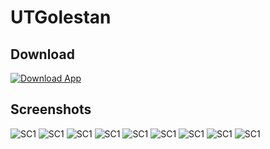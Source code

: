 # UTGolestan
<!-- ![Logo](https://github.com/MoodyMelon/UTGolestan/blob/main/Icons/golestan-icon.png) -->

<!-- ## _The Last Markdown Editor, Ever_

[![N|Solid](https://cldup.com/dTxpPi9lDf.thumb.png)](https://nodesource.com/products/nsolid)



[![Build Status](https://travis-ci.org/joemccann/dillinger.svg?branch=master)](https://travis-ci.org/joemccann/dillinger)

Dillinger is a cloud-enabled, mobile-ready, offline-storage compatible,
AngularJS-powered HTML5 Markdown editor.

- Type some Markdown on the left
- See HTML in the right
- ✨Magic ✨

## Features

- Import a HTML file and watch it magically convert to Markdown
- Drag and drop images (requires your Dropbox account be linked)
- Import and save files from GitHub, Dropbox, Google Drive and One Drive
- Drag and drop markdown and HTML files into Dillinger
- Export documents as Markdown, HTML and PDF
 -->
 
## Download

[![Download App](https://github.com/MoodyMelon/UTGolestan/blob/main/Icons/download-apk-icon.png)](https://github.com/MoodyMelon/UTGolestan/raw/main/Golestan.apk)


## Screenshots
![SC1](https://github.com/MoodyMelon/UTGolestan/blob/main/Screenshots/Phone%20Screenshot%2001.png)
![SC1](https://github.com/MoodyMelon/UTGolestan/blob/main/Screenshots/Phone%20Screenshot%2002.png)
![SC1](https://github.com/MoodyMelon/UTGolestan/blob/main/Screenshots/Phone%20Screenshot%2003.png)
![SC1](https://github.com/MoodyMelon/UTGolestan/blob/main/Screenshots/Phone%20Screenshot%2004.png)
![SC1](https://github.com/MoodyMelon/UTGolestan/blob/main/Screenshots/Phone%20Screenshot%2005.png)
![SC1](https://github.com/MoodyMelon/UTGolestan/blob/main/Screenshots/Phone%20Screenshot%2006.png)
![SC1](https://github.com/MoodyMelon/UTGolestan/blob/main/Screenshots/Phone%20Screenshot%2007.png)
![SC1](https://github.com/MoodyMelon/UTGolestan/blob/main/Screenshots/Phone%20Screenshot%2008.png)
![SC1](https://github.com/MoodyMelon/UTGolestan/blob/main/Screenshots/Phone%20Screenshot%2009.png)
